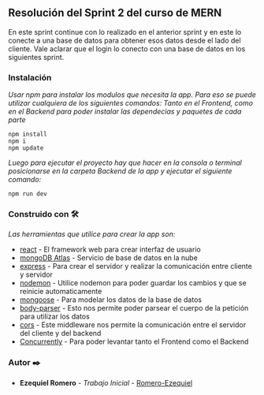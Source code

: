 ## Resolución del Sprint 2 del curso de MERN

En este sprint continue con lo realizado en el anterior sprint y en este lo conecte a una base de datos para obtener esos datos desde el lado del cliente. Vale aclarar que el login lo conecto con una base de datos en los siguientes sprint.

### Instalación
_Usar npm para instalar los modulos que necesita la app. Para eso se puede utilizar cualquiera de los siguientes comandos:_
_Tanto en el Frontend, como en el Backend para poder instalar las dependecias y paquetes de cada parte_
```
npm install 
npm i 
npm update
```

_Luego para ejecutar el proyecto hay que hacer en la consola o terminal posicionarse en la carpeta Backend de la app y ejecutar el siguiente comando:_

```
npm run dev
```

### Construido con 🛠️
_Las herramientas que utilice para crear la app son:_

* [react](https://es.reactjs.org/) - El framework web para crear interfaz de usuario
* [mongoDB Atlas](https://www.mongodb.com/cloud/atlas) - Servicio de base de datos en la nube
* [express](https://www.npmjs.com/package/express) - Para crear el servidor y realizar la comunicación entre cliente y servidor
* [nodemon](https://www.npmjs.com/package/nodemon) - Utilice nodemon para poder guardar los cambios y que se reinicie automaticamente
* [mongoose](https://www.npmjs.com/package/mongoose) - Para modelar los datos de la base de datos
* [body-parser](https://www.npmjs.com/package/body-parser) - Esto nos permite poder parsear el cuerpo de la petición para utilizar los datos
* [cors](https://www.npmjs.com/package/cors) - Este middleware nos permite la comunicación entre el servidor del cliente y del backend
* [Concurrently](https://www.npmjs.com/package/concurrently) - Para poder levantar tanto el Frontend como el Backend


### Autor ✒️

* **Ezequiel Romero** - *Trabajo Inicial* - [Romero-Ezequiel](https://github.com/Romero-Ezequiel)

